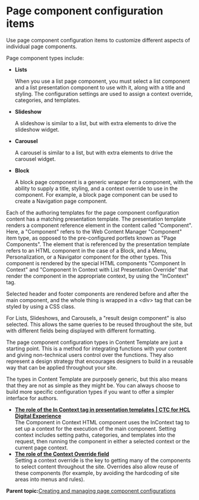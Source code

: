 # Page component configuration items 

Use page component configuration items to customize different aspects of individual page components.

Page component types include:

-   **Lists**

    When you use a list page component, you must select a list component and a list presentation component to use with it, along with a title and styling. The configuration settings are used to assign a context override, categories, and templates.

-   **Slideshow**

    A slideshow is similar to a list, but with extra elements to drive the slideshow widget.

-   **Carousel**

    A carousel is similar to a list, but with extra elements to drive the carousel widget.

-   **Block**

    A block page component is a generic wrapper for a component, with the ability to supply a title, styling, and a context override to use in the component. For example, a block page component can be used to create a Navigation page component.


Each of the authoring templates for the page component configuration content has a matching presentation template. The presentation template renders a component reference element in the content called "Component". Here, a "Component" refers to the Web Content Manager "Component" item type, as opposed to the pre-configured portlets known as "Page Components". The element that is referenced by the presentation template refers to an HTML component in the case of a Block, and a Menu, Personalization, or a Navigator component for the other types. This component is rendered by the special HTML components "Component In Context" and "Component In Context with List Presentation Override" that render the component in the appropriate context, by using the "InContext" tag.

Selected header and footer components are rendered before and after the main component, and the whole thing is wrapped in a <div\> tag that can be styled by using a CSS class.

For Lists, Slideshows, and Carousels, a "result design component" is also selected. This allows the same queries to be reused throughout the site, but with different fields being displayed with different formatting.

The page component configuration types in Content Template are just a starting point. This is a method for integrating functions with your content and giving non-technical users control over the functions. They also represent a design strategy that encourages designers to build in a reusable way that can be applied throughout your site.

The types in Content Template are purposely generic, but this also means that they are not as simple as they might be. You can always choose to build more specific configuration types if you want to offer a simpler interface for authors.

-   **[The role of the In Context tag in presentation templates \| CTC for HCL Digital Experience](../ctc/ctc_arch_prestemp_jspcontext.md)**  
The Component in Context HTML component uses the InContext tag to set up a context for the execution of the main component. Setting context includes setting paths, categories, and templates into the request, then running the component in either a selected context or the current page context.
-   **[The role of the Context Override field ](../ctc/ctc_arch_prestemp_contexttover.md)**  
Setting a context override is the key to getting many of the components to select content throughout the site. Overrides also allow reuse of these components \(for example, by avoiding the hardcoding of site areas into menus and rules\).

**Parent topic:**[Creating and managing page component configurations ](../ctc/ctc_design_comp_config.md)


